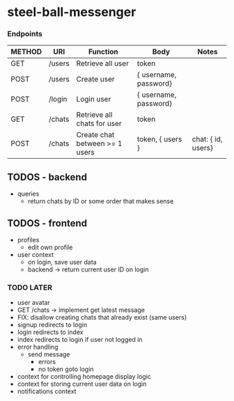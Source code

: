 # steel-ball-messenger

### Endpoints

| METHOD | URI    | Function                       | Body                  | Notes              |
| ------ | ------ | ------------------------------ | --------------------- | ------------------ |
| GET    | /users | Retrieve all user              | token                 |                    |
| POST   | /users | Create user                    | { username, password} |                    |
| POST   | /login | Login user                     | { username, password} |                    |
| GET    | /chats | Retrieve all chats for user    | token                 |                    |
| POST   | /chats | Create chat between >= 1 users | token, { users }      | chat: { id, users} |

## TODOS - backend

-   queries
    -   return chats by ID or some order that makes sense

## TODOS - frontend

-   profiles
    -   edit own profile
-   user context
    -   on login, save user data
    -   backend -> return current user ID on login

### TODO LATER

-   user avatar
-   GET /chats -> implement get latest message
-   FIX: disallow creating chats that already exist (same users)
-   signup redirects to login
-   login redirects to index
-   index redirects to login if user not logged in
-   error handling
    -   send message
        -   errors
        -   no token goto login
-   context for controlling homepage display logic
-   context for storing current user data on login
-   notifications context